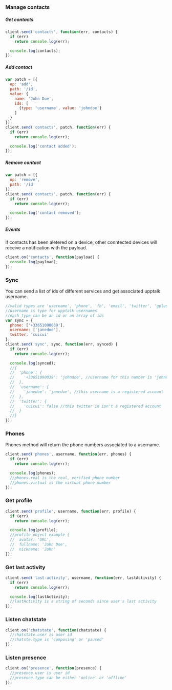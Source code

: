 ### Manage contacts
##### Get contacts
```javascript
client.send('contacts', function(err, contacts) {
  if (err)
    return console.log(err);

  console.log(contacts);
});
```
##### Add contact
```javascript
var patch = [{
  op: 'add',
  path: '/id',
  value: {
    name: 'John Doe',
    ids: [
      {type: 'username', value: 'johndoe'}
    ]
  }
}];
client.send('contacts', patch, function(err) {
  if (err)
    return console.log(err);

  console.log('contact added');
});
```
##### Remove contact
```javascript
var patch = [{
  op: 'remove',
  path: '/id'
}];
client.send('contacts', patch, function(err) {
  if (err)
    return console.log(err);

  console.log('contact removed');
});
```
##### Events
If contacts has been aletered on a device, other conntected devices will receive a notification with the payload.
```javascript
client.on('contacts', function(payload) {
  console.log(payload);
});
```
### Sync
You can send a list of ids of different services and get associated upptalk username.
```javascript
//valid types are 'username', 'phone', 'fb', 'email', 'twitter', 'gplus', 'linkedin'
//username is type for upptalk usernames
//each type can be an id or an array of ids
var sync = {
  phone: ['+33651090039'],
  username: ['janedoe'],
  twitter: 'cuicui'
};
client.send('sync', sync, function(err, synced) {
  if (err)
    return console.log(err);

  console.log(synced);
  //{
  //  'phone': {
  //    '+33651090039': 'johndoe', //username for this number is 'johnedoe'
  //  },
  //  'username': {
  //    'janedoe': 'janedoe', //this username is a registered account
  //  },
  //  'twitter': {
  //    'cuicui': false //this twitter id isn't a registered account
  //  }
  //}
});
```
### Phones
Phones method will return the phone numbers associated to a username.
```javascript
client.send('phones', username, function(err, phones) {
  if (err)
    return console.log(err);

  console.log(phones);
  //phones.real is the real, verified phone number
  //phones.virtual is the virtual phone number
});
```
### Get profile
```javascript
client.send('profile', username, function(err, profile) {
  if (err)
    return console.log(err);

  console.log(profile);
  //profile object example {
  //  avatar: 'URL',
  //  fullname: 'John Doe',
  //  nickname: 'John'
});
```
### Get last activity
```javascript
client.send('last-activity', username, function(err, lastActivity) {
  if (err)
    return console.log(err);

  console.log(lastActivity);
  //lastActivity is a string of seconds since user's last activity
});
```

### Listen chatstate
```javascript
client.on('chatstate', function(chatstate) {
  //chatstate.user is user id
  //chatste.type is 'composing' or 'paused'
});
```

### Listen presence
```javascript
client.on('presence', function(presence) {
  //presence.user is user id
  //presence.type can be either 'online' or 'offline'
});
```